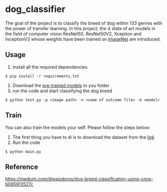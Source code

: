 # dog_classifier
The goal of the project is to classify the breed of dog within 133 genres with the power of transfer learning. In this project, the 4 state of art models in the field of computer vision ResNet50, ResNet50V2, Xception and InceptionV3 whose weights have been trained on [ImageNet](http://www.image-net.org) are introduced.


## Usage
1. Install all the required dependencies 
```shell
$ pip install -r requirements.txt 
```
2. Download the [pre-trained models](https://s3-us-west-1.amazonaws.com/udacity-aind/dog-project/DogVGG19Data.npz) to you folder
3. run the code and start classifying the dog breed
```shell
$ python test.py -p <image path> -n <name of outcome file> -m <model>
```

## Train
You can also train the models your self. Please follow the steps below:

1. The first thing you have to di is to download the dataset from the [link](https://s3-us-west-1.amazonaws.com/udacity-aind/dog-project/dogImages.zip)
2. Run the code 
```shell=
$ python main.py
```
## Reference
https://medium.com/@psiodoros/dog-breed-classification-using-cnns-b065913527c


